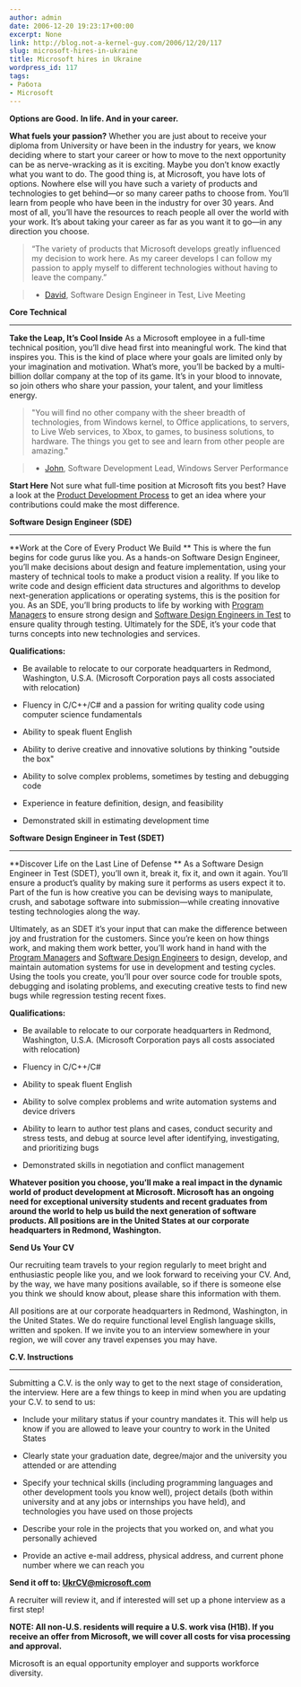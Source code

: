 ```yaml
---
author: admin
date: 2006-12-20 19:23:17+00:00
excerpt: None
link: http://blog.not-a-kernel-guy.com/2006/12/20/117
slug: microsoft-hires-in-ukraine
title: Microsoft hires in Ukraine
wordpress_id: 117
tags:
- Работа
- Microsoft
---
```


**Options are Good.**
**In life. And in your career.**

**What fuels your passion?**
Whether you are just about to receive your diploma from University or have been in the industry for years, we know deciding where to start your career or how to move to the next opportunity can be as nerve-wracking as it is exciting. Maybe you don’t know exactly what you want to do. The good thing is, at Microsoft, you have lots of options. Nowhere else will you have such a variety of products and technologies to get behind—or so many career paths to choose from. You’ll learn from people who have been in the industry for over 30 years. And most of all, you’ll have the resources to reach people all over the world with your work. It’s about taking your career as far as you want it to go—in any direction you choose. 

> “The variety of products that Microsoft develops greatly influenced my decision to work here. As my career develops I can follow my passion to apply myself to different technologies without having to leave the company.”

> - [David](http://www.microsoft.com/college/meet_david.mspx), Software Design Engineer in Test, Live Meeting

**Core Technical**

* * *

**Take the Leap, It’s Cool Inside**
As a Microsoft employee in a full-time technical position, you’ll dive head first into meaningful work. The kind that inspires you. This is the kind of place where your goals are limited only by your imagination and motivation. What’s more, you’ll be backed by a multi-billion dollar company at the top of its game. It’s in your blood to innovate, so join others who share your passion, your talent, and your limitless energy.

> "You will find no other company with the sheer breadth of technologies, from Windows kernel, to Office applications, to servers, to Live Web services, to Xbox, to games, to business solutions, to hardware. The things you get to see and learn from other people are amazing."

> - [John](http://www.microsoft.com/college/meet_john.mspx), Software Development Lead, Windows Server Performance

**Start Here**
Not sure what full-time position at Microsoft fits you best? Have a look at the [Product Development Process](http://www.microsoft.com/college/fyp_prodcycle.aspx) to get an idea where your contributions could make the most difference. 

**Software Design Engineer (SDE)**

* * *

**Work at the Core of Every Product We Build **
This is where the fun begins for code gurus like you. As a hands-on Software Design Engineer, you’ll make decisions about design and feature implementation, using your mastery of technical tools to make a product vision a reality. If you like to write code and design efficient data structures and algorithms to develop next-generation applications or operating systems, this is the position for you. As an SDE, you’ll bring products to life by working with [Program Managers](http://www.microsoft.com/college/ft_pm.mspx) to ensure strong design and [Software Design Engineers in Test](http://www.microsoft.com/college/ft_softdesengtest.mspx) to ensure quality through testing. Ultimately for the SDE, it’s your code that turns concepts into new technologies and services. 

**Qualifications:**

  * Be available to relocate to our corporate headquarters in Redmond, Washington, U.S.A. (Microsoft Corporation pays all costs associated with relocation)

  * Fluency in C/C++/C# and a passion for writing quality code using computer science fundamentals

  * Ability to speak fluent English

  * Ability to derive creative and innovative solutions by thinking "outside the box"

  * Ability to solve complex problems, sometimes by testing and debugging code

  * Experience in feature definition, design, and feasibility

  * Demonstrated skill in estimating development time

**Software Design Engineer in Test (SDET)**

* * *

**Discover Life on the Last Line of Defense **
As a Software Design Engineer in Test (SDET), you’ll own it, break it, fix it, and own it again. You’ll ensure a product’s quality by making sure it performs as users expect it to. Part of the fun is how creative you can be devising ways to manipulate, crush, and sabotage software into submission—while creating innovative testing technologies along the way. 

Ultimately, as an SDET it’s your input that can make the difference between joy and frustration for the customers. Since you’re keen on how things work, and making them work better, you’ll work hand in hand with the [Program Managers](http://www.microsoft.com/college/ft_pm.mspx) and [Software Design Engineers](http://www.microsoft.com/college/ft_softdeseng.mspx) to design, develop, and maintain automation systems for use in development and testing cycles. Using the tools you create, you’ll pour over source code for trouble spots, debugging and isolating problems, and executing creative tests to find new bugs while regression testing recent fixes. 

**Qualifications:**

  * Be available to relocate to our corporate headquarters in Redmond, Washington, U.S.A. (Microsoft Corporation pays all costs associated with relocation)

  * Fluency in C/C++/C#

  * Ability to speak fluent English

  * Ability to solve complex problems and write automation systems and device drivers

  * Ability to learn to author test plans and cases, conduct security and stress tests, and debug at source level after identifying, investigating, and prioritizing bugs

  * Demonstrated skills in negotiation and conflict management

**Whatever position you choose, you’ll make a real impact in the dynamic world of product development at Microsoft. Microsoft has an ongoing need for exceptional university students and recent graduates from around the world to help us build the next generation of software products. All positions are in the United States at our corporate headquarters in Redmond, Washington.**

**Send Us Your CV**

Our recruiting team travels to your region regularly to meet bright and enthusiastic people like you, and we look forward to receiving your CV. And, by the way, we have many positions available, so if there is someone else you think we should know about, please share this information with them.

All positions are at our corporate headquarters in Redmond, Washington, in the United States. We do require functional level English language skills, written and spoken. If we invite you to an interview somewhere in your region, we will cover any travel expenses you may have.

**C.V. Instructions**

* * *

Submitting a C.V. is the only way to get to the next stage of consideration, the interview. Here are a few things to keep in mind when you are updating your C.V. to send to us:

  * Include your military status if your country mandates it. This will help us know if you are allowed to leave your country to work in the United States

  * Clearly state your graduation date, degree/major and the university you attended or are attending

  * Specify your technical skills (including programming languages and other development tools you know well), project details (both within university and at any jobs or internships you have held), and technologies you have used on those projects

  * Describe your role in the projects that you worked on, and what you personally achieved

  * Provide an active e-mail address, physical address, and current phone number where we can reach you

**Send it off to: [UkrCV@microsoft.com](mailto:UkrCV@microsoft.com)**

A recruiter will review it, and if interested will set up a phone interview as a first step!

**NOTE: All non-U.S. residents will require a U.S. work visa (H1B). If you receive an offer from Microsoft, we will cover all costs for visa processing and approval.**

Microsoft is an equal opportunity employer and supports workforce diversity.

